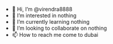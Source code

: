 - 👋 Hi, I’m @virendra8888
- 👀 I’m interested in nothing
- 🌱 I’m currently learning nothing
- 💞️ I’m looking to collaborate on nothing
- 📫 How to reach me come to dubai

<!---
virendra8888/virendra8888 is a ✨ special ✨ repository because its `README.md` (this file) appears on your GitHub profile.
You can click the Preview link to take a look at your changes.
--->
